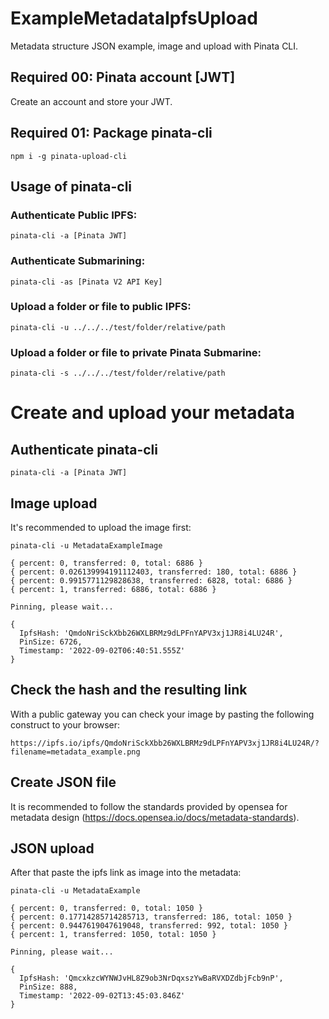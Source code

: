 # ExampleMetadataIpfsUpload
Metadata structure JSON example,  image and upload with Pinata CLI.

## Required 00: Pinata account [JWT]
Create an account and store your JWT.

## Required 01: Package pinata-cli

```
npm i -g pinata-upload-cli
```

## Usage of pinata-cli
### Authenticate Public IPFS:

```
pinata-cli -a [Pinata JWT]
```

### Authenticate Submarining:

```
pinata-cli -as [Pinata V2 API Key]
```
### Upload a folder or file to public IPFS:

```
pinata-cli -u ../../../test/folder/relative/path
```

### Upload a folder or file to private Pinata Submarine:

```
pinata-cli -s ../../../test/folder/relative/path
```
        
# Create and upload your metadata
## Authenticate pinata-cli

```
pinata-cli -a [Pinata JWT]
```

## Image upload
It's recommended to upload the image first:

```
pinata-cli -u MetadataExampleImage
```

```
{ percent: 0, transferred: 0, total: 6886 }
{ percent: 0.026139994191112403, transferred: 180, total: 6886 }
{ percent: 0.9915771129828638, transferred: 6828, total: 6886 }
{ percent: 1, transferred: 6886, total: 6886 }
```
```
Pinning, please wait...
```
```
{
  IpfsHash: 'QmdoNriSckXbb26WXLBRMz9dLPFnYAPV3xj1JR8i4LU24R', 
  PinSize: 6726, 
  Timestamp: '2022-09-02T06:40:51.555Z'
}
```
## Check the hash and the resulting link
With a public gateway you can check your image by pasting the following construct to your browser:

```
https://ipfs.io/ipfs/QmdoNriSckXbb26WXLBRMz9dLPFnYAPV3xj1JR8i4LU24R/?filename=metadata_example.png
```

## Create JSON file
It is recommended to follow the standards provided by opensea for metadata design (https://docs.opensea.io/docs/metadata-standards).

## JSON upload
After that paste the ipfs link as image into the metadata:

```
pinata-cli -u MetadataExample        
```
```
{ percent: 0, transferred: 0, total: 1050 }
{ percent: 0.17714285714285713, transferred: 186, total: 1050 }
{ percent: 0.9447619047619048, transferred: 992, total: 1050 }
{ percent: 1, transferred: 1050, total: 1050 }
```
```
Pinning, please wait...
```
```
{
  IpfsHash: 'QmcxkzcWYNWJvHL8Z9ob3NrDqxszYwBaRVXDZdbjFcb9nP',
  PinSize: 888,
  Timestamp: '2022-09-02T13:45:03.846Z'
}
```
